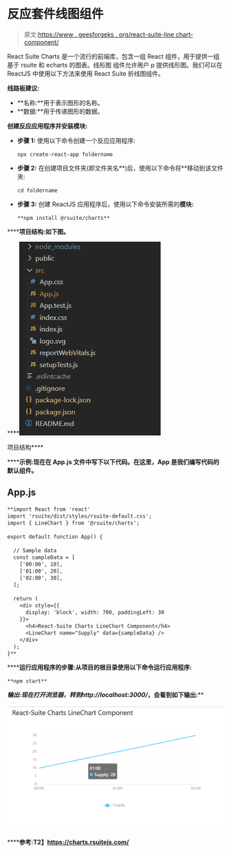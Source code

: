 # 反应套件线图组件

> 原文:[https://www . geesforgeks . org/react-suite-line chart-component/](https://www.geeksforgeeks.org/react-suite-linechart-component/)

React Suite Charts 是一个流行的前端库，包含一组 React 组件，用于提供一组基于 rsuite 和 echarts 的图表。线形图  组件允许用户 p 提供线形图。我们可以在 ReactJS 中使用以下方法来使用 React Suite 折线图组件。

**线路板建议:**

*   **名称:**用于表示图形的名称。
*   **数据:**用于传递图形的数据。

**创建反应应用程序并安装模块:**

*   **步骤 1:** 使用以下命令创建一个反应应用程序:

    ```
    npx create-react-app foldername
    ```

*   **步骤 2:** 在创建项目文件夹(即文件夹名**)后，使用以下命令将**移动到该文件夹:

    ```
    cd foldername
    ```

*   **步骤 3:** 创建 ReactJS 应用程序后，使用以下命令安装所需的****模块:****

    ```
    **npm install @rsuite/charts**
    ```

******项目结构:**如下图。****

****![](img/f04ae0d8b722a9fff0bd9bd138b29c23.png)

项目结构**** 

******示例:**现在在 **App.js** 文件中写下以下代码。在这里，App 是我们编写代码的默认组件。****

## ****App.js****

```
**import React from 'react'
import 'rsuite/dist/styles/rsuite-default.css';
import { LineChart } from '@rsuite/charts';

export default function App() {

  // Sample data
  const sampleData = [
    ['00:00', 10],
    ['01:00', 20],
    ['02:00', 30],
  ];

  return (
    <div style={{
      display: 'block', width: 700, paddingLeft: 30
    }}>
      <h4>React-Suite Charts LineChart Component</h4>
      <LineChart name="Supply" data={sampleData} />
    </div>
  );
}**
```

******运行应用程序的步骤:**从项目的根目录使用以下命令运行应用程序:****

```
**npm start**
```

******输出:**现在打开浏览器，转到***http://localhost:3000/***，会看到如下输出:****

****![](img/65a0b893956f18d2c3bd49f41c23062d.png)****

******参考:**T2】https://charts.rsuitejs.com/****